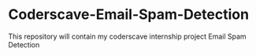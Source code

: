 # Coderscave-Email-Spam-Detection
This repository will contain my coderscave internship project Email Spam Detection
